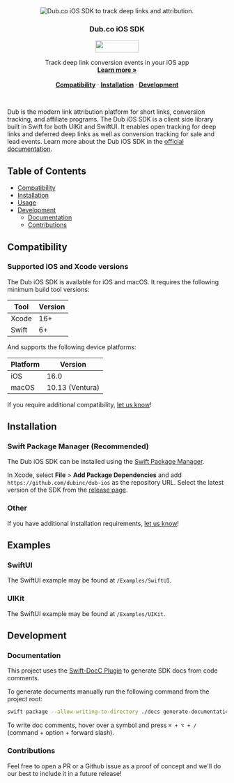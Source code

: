<div align="center">
  <img src="https://github.com/dubinc/dub/assets/28986134/3815d859-afaa-48f9-a9b3-c09964e4d404" alt="Dub.co iOS SDK to track deep links and attribution.">
  <h3>Dub.co iOS SDK</h3>
  
  <a href="https://opensource.org/licenses/MIT">
    <img src="https://img.shields.io/badge/License-MIT-blue.svg" style="width: 100px; height: 28px;" />
  </a>
</div>

<p align="center">
    Track deep link conversion events in your iOS app
    <br />
    <a href="https://dub.co/docs/concepts/deep-links/attribution"><strong>Learn more »</strong></a>
    <br />
    <br />
    <a href="#compatibility"><strong>Compatibility</strong></a> ·
    <a href="#installation"><strong>Installation</strong></a> ·
    <a href="#development"><strong>Development</strong></a>
</p>

<br/>

<!-- Start Summary [summary] -->

Dub is the modern link attribution platform for short links, conversion tracking, and affiliate programs.
The Dub iOS SDK is a client side library built in Swift for both UIKit and SwiftUI.
It enables open tracking for deep links and deferred deep links as well as conversion tracking for sale and lead events.
Learn more about the Dub iOS SDK in the [official documentation](https://dub.co/docs/sdks/client-side-mobile/installation-guides/swift).

<!-- End Summary [summary] -->

<!-- Start Table of Contents [toc] -->

## Table of Contents

<!-- $toc-max-depth=2 -->

- [Compatibility](#compatibility)
- [Installation](#Installation)
- [Usage](#usage)
- [Development](#development)
  - [Documentation](#documentation)
  - [Contributions](#contributions)

<!-- End Table of Contents [toc] -->

## Compatibility

### Supported iOS and Xcode versions

The Dub iOS SDK is available for iOS and macOS. It requires the following minimum build tool versions:

| Tool  | Version |
| ----- | ------- |
| Xcode | 16+     |
| Swift | 6+      |

And supports the following device platforms:

| Platform | Version         |
| -------- | --------------- |
| iOS      | 16.0            |
| macOS    | 10.13 (Ventura) |

If you require additional compatibility, [let us know](https://dub.co/contact/support)!

## Installation

### Swift Package Manager (Recommended)

The Dub iOS SDK can be installed using the [Swift Package Manager](https://docs.swift.org/swiftpm/documentation/packagemanagerdocs/).

In Xcode, select **File** > **Add Package Dependencies** and add `https://github.com/dubinc/dub-ios` as the repository URL. Select the latest version of the SDK from the [release page](https://github.com/dubinc/dub-ios/releases).

### Other

If you have additional installation requirements, [let us know](https://dub.co/contact/support)!

## Examples

### SwiftUI

The SwiftUI example may be found at `/Examples/SwiftUI`.

### UIKit

The SwiftUI example may be found at `/Examples/UIKit`.

## Development

### Documentation

This project uses the [Swift-DocC Plugin](https://github.com/apple/swift-docc-plugin) to generate SDK docs from code comments.

To generate documents manually run the following command from the project root:

```bash
swift package --allow-writing-to-directory ./docs generate-documentation --target Dub --output-path ./docs
```

To write doc comments, hover over a symbol and press `⌘ + ⌥ + /` (command + option + forward slash).

### Contributions

Feel free to open a PR or a Github issue as a proof of concept and we'll do our best to include it in a future release!
